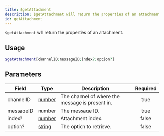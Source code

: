 ```yaml
---
title: $getAttachment
description: $getAttachment will return the properties of an attachment.
id: getAttachment
---
```


`$getAttachment` will return the properties of an attachment.

## Usage

```php
$getAttachment[channelID;messageID;index?;option?]
```

## Parameters

| Field     | Type                                                                                              | Description                                     | Required |
| --------- | ------------------------------------------------------------------------------------------------- | ----------------------------------------------- | :------: |
| channelID | [number](https://developer.mozilla.org/en-US/docs/Web/JavaScript/Reference/Global_Objects/Number) | The channel of where the message is present in. |   true   |
| messageID | [number](https://developer.mozilla.org/en-US/docs/Web/JavaScript/Reference/Global_Objects/Number) | The message ID.                                 |   true   |
| index?    | [number](https://developer.mozilla.org/en-US/docs/Web/JavaScript/Reference/Global_Objects/Number) | Attachment index.                               |  false   |
| option?   | [string](https://developer.mozilla.org/en-US/docs/Web/JavaScript/Reference/Global_Objects/String) | The option to retrieve.                         |  false   |
